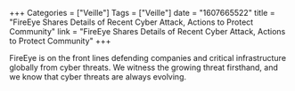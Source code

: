 +++
Categories = ["Veille"]
Tags = ["Veille"]
date = "1607665522"
title = "FireEye Shares Details of Recent Cyber Attack, Actions to Protect Community"
link = "FireEye Shares Details of Recent Cyber Attack, Actions to Protect Community"
+++

FireEye is on the front lines defending companies and critical infrastructure globally from cyber threats. We witness the growing threat firsthand, and we know that cyber threats are always evolving.